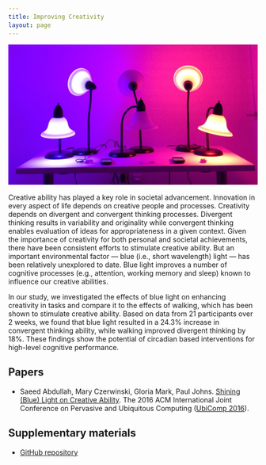 ```yaml
---
title: Improving Creativity
layout: page
---
```


![{{ page.title }}](/files/images/mood-light.jpg)


Creative ability has played a key role in societal advancement. Innovation in every aspect of life depends on creative people and processes. Creativity depends on divergent and convergent thinking processes. Divergent thinking results in variability and originality while convergent thinking enables evaluation of ideas for appropriateness in a given context. Given the importance of creativity for both personal and societal achievements, there have been consistent efforts to stimulate creative ability. But an important environmental factor — blue (i.e., short wavelength) light — has been relatively unexplored to date. Blue light improves a number of cognitive processes (e.g., attention, working memory and sleep) known to influence our creative abilities.


In our study, we investigated the effects of blue light on enhancing creativity in tasks and compare it to the effects of walking, which has been shown to stimulate creative ability. Based on data from 21 participants over 2 weeks, we found that blue light resulted in a 24.3% increase in convergent thinking ability, while walking improved divergent thinking by 18%. These findings show the potential of circadian based interventions for high-level cognitive performance.

## Papers ##

* Saeed Abdullah, Mary Czerwinski, Gloria Mark, Paul Johns. [Shining (Blue) Light on Creative Ability](http://dx.doi.org/10.1145/2971648.2971751). The 2016 ACM International Joint Conference on Pervasive and Ubiquitous Computing ([UbiComp 2016](http://ubicomp.org/ubicomp2016/)).


## Supplementary materials ##
* [GitHub repository](https://github.com/saeed-abdullah/creativity-ubicomp-2016)
